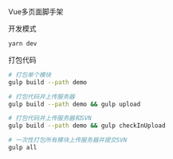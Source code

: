 Vue多页面脚手架

开发模式

```bash
yarn dev
```

打包代码

```bash
# 打包单个模块
gulp build --path demo

# 打包代码并上传服务器
gulp build --path demo && gulp upload

# 打包代码并上传服务器和SVN
gulp build --path demo && gulp checkInUpload

# 一次性打包所有模块上传服务器并提交SVN
gulp all
```
